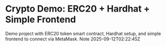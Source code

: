 # Crypto Demo: ERC20 + Hardhat + Simple Frontend

Demo project with ERC20 token smart contract, Hardhat setup, and simple frontend to connect via MetaMask.
Note 2025-09-12T02:22:45Z
